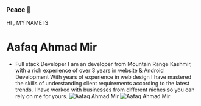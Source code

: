 ### Peace 🍁

HI , MY NAME IS
# Aafaq Ahmad Mir
- Full stack Developer
I am an developer from Mountain Range Kashmir, with a rich experience of over 3 years in website & Android Development
With years of experience in web design I have mastered the skills of understanding client requirements according to the latest trends. I have worked with businesses from different niches so you can rely on me for yours.
![Aafaq Ahmad Mir](https://codejourney.in/App/Uploads/External/Images/d4a.jpg)
![Aafaq Ahmad Mir](https://codejourney.in/App/Uploads/External/Images/h1c.jpg)
